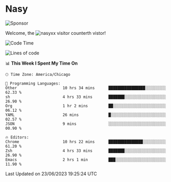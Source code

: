 # Nasy

<!--
<p align="center">
<img height="200" src="https://github-readme-stats.vercel.app/api?username=nasyxx&count_private=true&show_icons=true&theme=dracula&include_all_commits=true"/>
<img height="200" src="https://github-readme-stats.vercel.app/api/top-langs/?username=nasyxx&theme=dracula&hide=html,jupyter+notebook&count_private=true&show_icons=true"/>
</p>

  
----------------
-->

![Sponsor](https://img.shields.io/static/v1.svg?label=Sponsor&message=%E2%9D%A4&logo=GitHub&style=flat&color=pink)
 
Welcome, the ![nasyxx visitor counter](https://count.getloli.com/get/@nasyxx?theme=rule34)th vistor!
 
<!--START_SECTION:waka-->
![Code Time](http://img.shields.io/badge/Code%20Time-3%2C581%20hrs%209%20mins-blue)

![Lines of code](https://img.shields.io/badge/From%20Hello%20World%20I%27ve%20Written-6.3%20million%20lines%20of%20code-blue)

📊 **This Week I Spent My Time On** 

```text
🕑︎ Time Zone: America/Chicago

💬 Programming Languages: 
Other                    10 hrs 34 mins      ████████████████░░░░░░░░░   62.33 % 
sh                       4 hrs 33 mins       ███████░░░░░░░░░░░░░░░░░░   26.90 % 
Org                      1 hr 2 mins         ██░░░░░░░░░░░░░░░░░░░░░░░   06.12 % 
YAML                     26 mins             █░░░░░░░░░░░░░░░░░░░░░░░░   02.57 % 
JSON                     9 mins              ░░░░░░░░░░░░░░░░░░░░░░░░░   00.90 % 

🔥 Editors: 
Chrome                   10 hrs 22 mins      ███████████████░░░░░░░░░░   61.20 % 
Zsh                      4 hrs 33 mins       ███████░░░░░░░░░░░░░░░░░░   26.90 % 
Emacs                    2 hrs 1 min         ███░░░░░░░░░░░░░░░░░░░░░░   11.90 % 
```


 Last Updated on 23/06/2023 19:25:24 UTC
<!--END_SECTION:waka-->

<!-- ![visitors](https://visitor-badge.laobi.icu/badge?page_id=nasyxx.nasyxx) -->

